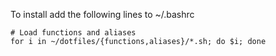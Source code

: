 To install add the following lines to ~/.bashrc

    # Load functions and aliases
    for i in ~/dotfiles/{functions,aliases}/*.sh; do $i; done

